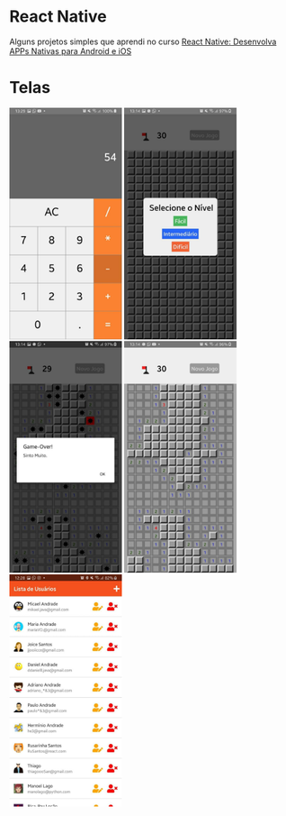 # React Native
Alguns projetos simples que aprendi no curso [React Native: Desenvolva APPs Nativas para Android e iOS ](https://www.udemy.com/course/curso-react-native/)

# Telas
<p float="left">
  <img src="./calculator/telas/calculadora.jpg" width="200" title='Calculadora'/>
  <img src="./mines/telas/game.jpg" width="200" title='Menu'/>
  <img src="./mines/telas/game2.jpg" width="200" title='Fim de jogo'/>
  <img src="./mines/telas/game3.jpg" width="200" title='Jogando'/>
  <img src="./rncrud/telas/read.jpg" width="200" title='Listar'/> 
</p>